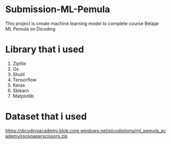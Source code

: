 # Submission-ML-Pemula
This project is create machine learning model to complete course Belajar ML Pemula on Dicoding

# Library that i used
1. Zipfile
2. Os
3. Shutil
4. Tensorflow
5. Keras
6. Sklearn
7. Matplotlib

# Dataset that i used
https://dicodingacademy.blob.core.windows.net/picodiploma/ml_pemula_academy/rockpaperscissors.zip
